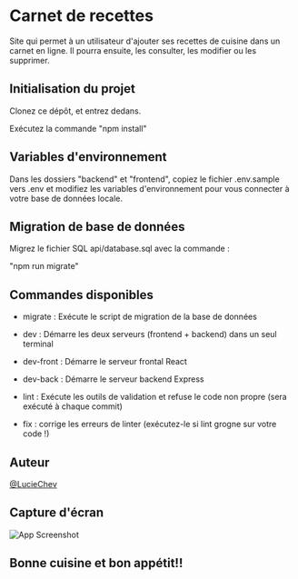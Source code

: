 
# Carnet de recettes

Site qui permet à un utilisateur d'ajouter ses recettes de cuisine dans un carnet en ligne.
Il pourra ensuite, les consulter, les modifier ou les supprimer.


## Initialisation du projet

Clonez ce dépôt, et entrez dedans.

Exécutez la commande "npm install"


## Variables d'environnement

Dans les dossiers "backend" et "frontend", copiez le fichier .env.sample vers .env et modifiez les variables d'environnement pour vous connecter à votre base de données locale.




## Migration de base de données

Migrez le fichier SQL api/database.sql avec la commande :

"npm run migrate"

## Commandes disponibles

- migrate : Exécute le script de migration de la base de données

- dev : Démarre les deux serveurs (frontend + backend) dans un seul terminal

- dev-front : Démarre le serveur frontal React

- dev-back : Démarre le serveur backend Express

- lint : Exécute les outils de validation et refuse le code non propre (sera exécuté à chaque commit)

- fix : corrige les erreurs de linter (exécutez-le si lint grogne sur votre code !)
## Auteur

 [@LucieChev](https://www.github.com/LucieChev)


## Capture d'écran

![App Screenshot](https://imagizer.imageshack.com/img922/4786/dcM62W.png)


## Bonne cuisine et bon appétit!!